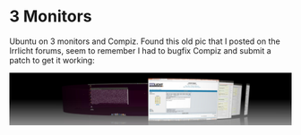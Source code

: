 # 3 Monitors

Ubuntu on 3 monitors and Compiz. Found this old pic that I posted on the
Irrlicht forums, seem to remember I had to bugfix Compiz and submit a patch
to get it working:

![desktop](desktop.jpg)
